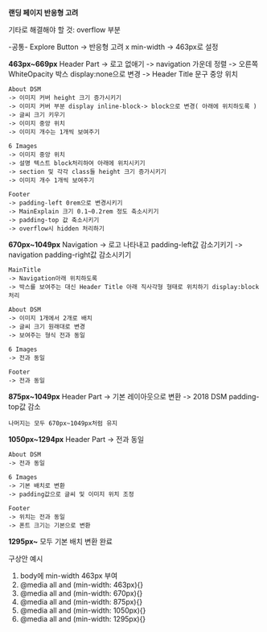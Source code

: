**랜딩 페이지 반응형 고려**

기타로 해결해야 할 것: overflow 부분

-공통-
Explore Button
-> 반응형 고려 x
min-width
-> 463px로 설정

**463px~669px**
    Header Part
    -> 로고 없애기
    -> navigation 가운데 정렬
    -> 오른쪽 WhiteOpacity 박스 display:none으로 변경
    -> Header Title 문구 중앙 위치

    About DSM
    -> 이미지 커버 height 크기 증가시키기
    -> 이미지 커버 부분 display inline-block-> block으로 변경( 아래에 위치하도록 )
    -> 글씨 크기 키우기
    -> 이미지 중앙 위치
    -> 이미지 개수는 1개씩 보여주기

    6 Images
    -> 이미지 중앙 위치
    -> 설명 텍스트 block처리하여 아래에 위치시키기
    -> section 및 각각 class들 height 크기 증가시키기
    -> 이미지 개수 1개씩 보여주기

    Footer
    -> padding-left 0rem으로 변경시키기
    -> MainExplain 크기 0.1~0.2rem 정도 축소시키기
    -> padding-top 값 축소시키기
    -> overflow시 hidden 처리하기

**670px~1049px**
    Navigation
    -> 로고 나타내고 padding-left값 감소기키기
    -> navigation padding-right값 감소시키기

    MainTitle
    -> Navigation아래 위치하도록
    -> 박스를 보여주는 대신 Header Title 아래 직사각형 형태로 위치하기 display:block 처리

    About DSM
    -> 이미지 1개에서 2개로 배치
    -> 글씨 크기 원래대로 변경
    -> 보여주는 형식 전과 동일

    6 Images
    -> 전과 동일

    Footer
    -> 전과 동일

**875px~1049px**
    Header Part
    -> 기본 레이아웃으로 변환
    -> 2018 DSM padding-top값 감소

    나머지는 모두 670px~1049px처럼 유지

**1050px~1294px**
    Header Part
    -> 전과 동일

    About DSM
    -> 전과 동일

    6 Images
    -> 기본 배치로 변환
    -> padding값으로 글씨 및 이미지 위치 조정

    Footer
    -> 위치는 전과 동일
    -> 폰트 크기는 기본으로 변환

**1295px~**
    모두 기본 배치 변환 완료


구상안 예시

1. body에 min-width 463px 부여
2. @media all and (min-width: 463px){}
3. @media all and (min-width: 670px){}
4. @media all and (min-width: 875px){}
5. @media all and (min-width: 1050px){}
6. @media all and (min-width: 1295px){}
